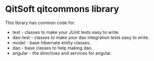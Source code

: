 # QitSoft qitcommons library

This library has common code for:
* test - classes to make your JUnit tests easy to write.
* dao-test - classes to make your dao integration tests easy to write.
* model - base hibernate entity classes.
* dao - base classes to help making dao.
* angular - the directives and services for angular.

